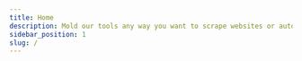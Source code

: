 ```yaml
---
title: Home
description: Mold our tools any way you want to scrape websites or automate repetitive tasks. Find the solution to your task here or use the Search box above.
sidebar_position: 1
slug: /
---
```

<!-- The homepage menu card items are in the homepage_content.json file.
    
    Each item has its own JSON object, in which "cardItem" is the title and "href" is the link. If the link leads to outside the Apify Docs site, add the `"isExternalLink" : true` property. For local links, just use the article's path. E.g. `"/tutorials/apify-scrapers/web-scraper"`.
    
    In the title (cardItem), do not just give the article's name. Phrase the title in a way that answers a question or fulfills a goal the user might have.

    For example:
    {
        "cardItem": "How to run an actor",
        "href": "https://www.youtube.com/watch?v=BsidLZKdYWQ",
        "isExternalLink": true
    },

    Note:
    In JSON, all entries except booleans (true/false) and numbers need to be in double quote marks ("").

    Check the README for more information.
-->
